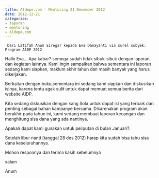 ```yaml
---
title: Aldepe.com - Mentoring 21 Desember 2012 
date: 2012-12-21
categories:
- laporan
- mentoring
- Aldepe.com
---
```


     Dari Latifah Anum Siregar kepada Eva Danayanti via surel subyek: Program AlDP 2012

Hallo Eva...
Apa kabar? semoga sudah tidak sibuk-sibuk dengan laporan dan kegiatan lainnya.
Kami ingin sampaikan bahwa sementara ini laporan sedang kami siapkan, maklum 
akhir tahun dan masih banyak  yang harus dikerjakan.

Berkaitan dengan buku,sementara ini sedang kami siapkan dan diskusikan isinya, 
karena tentu agak sulit untuk dapat memuat semua berita dari website AlDP. 

Kita sedang diskusikan dengan kang Sola untuk dapat isi yang terbaik dan penting 
sebagai bahan kampanye bersama. Dikarenakan program akan berakhir pada tahun 
ini, kami sedang membuat laporan keuangan dan menghitung sisa dana yang ada 
nantinya. 

Apakah dapat kami gunakan untuk peliputan di bulan Januari?.

Setelah libur nanti (tanggal 28 des 2012) harap kita sudah bisa tahu sisa dana 
keseluruhannya.

Mohon responnya dan terima kasih sebelumnya

salam

Anum


